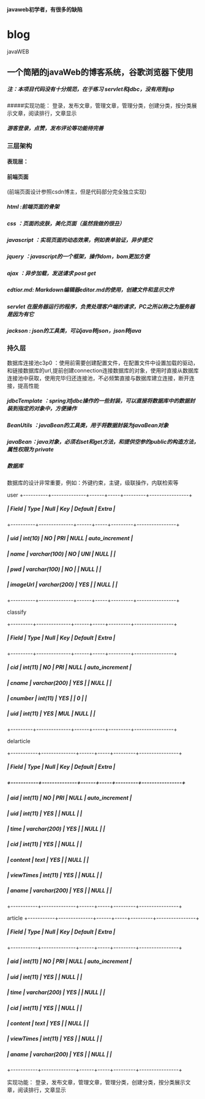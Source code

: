 
#### javaweb初学者，有很多的缺陷

# blog
javaWEB   
## 一个简陋的javaWeb的博客系统，谷歌浏览器下使用
##### 注：本项目代码没有十分规范，在于练习 servlet和jdbc，没有用到jsp
#####实现功能：
登录，发布文章，管理文章，管理分类，创建分类，按分类展示文章，阅读排行，文章显示
##### 游客登录，点赞，发布评论等功能待完善



### 三层架构

#### 表现层：
#### 前端页面
(前端页面设计参照csdn博主，但是代码部分完全独立实现)
##### html :前端页面的骨架
##### css ：页面的皮肤，美化页面（虽然我做的很丑）
##### javascript ：实现页面的动态效果，例如表单验证，异步提交
##### jquery ：javascript的一个框架，操作dom，bom更加方便
##### ajax ：异步加载，发送请求 post get
##### edtior.md: Markdown编辑器editor.md的使用，创建文件和显示文件
##### servlet 在服务器运行的程序，负责处理客户端的请求，PC之所以称之为服务器是因为有它
##### jackson : json的工具类，可以java转json，json转java

### 持久层
数据库连接池c3p0 ：使用前需要创建配置文件，在配置文件中设置加载的驱动，和链接数据库的url,提前创建connection连接数据库的对象，使用时直接从数据库连接池中获取，使用完毕归还连接池，不必频繁直接与数据库建立连接，断开连接，提高性能
##### jdbcTemplate ：spring对jdbc操作的一些封装，可以直接将数据库中的数据封装到指定的对象中，方便操作
##### BeanUtils ：javaBean的工具类，用于将数据封装为javaBean对象
##### javaBean：java对象，必须右set和get方法，和提供空参的public的构造方法，属性权限为 private


##### 数据库
数据库的设计非常重要，例如：外键约束，主键，级联操作，内联检索等

user 
+----------+--------------+------+-----+---------+----------------+
##### | Field    | Type         | Null | Key | Default | Extra          |
+----------+--------------+------+-----+---------+----------------+
##### | uid      | int(10)      | NO   | PRI | NULL    | auto_increment |
##### | name     | varchar(100) | NO   | UNI | NULL    |                |
##### | pwd      | varchar(100) | NO   |     | NULL    |                |
##### | imageUrl | varchar(200) | YES  |     | NULL    |                |
+----------+--------------+------+-----+---------+----------------+

classify

+---------+--------------+------+-----+---------+----------------+
##### | Field   | Type         | Null | Key | Default | Extra          |
+---------+--------------+------+-----+---------+----------------+
##### | cid     | int(11)      | NO   | PRI | NULL    | auto_increment |
##### | cname   | varchar(200) | YES  |     | NULL    |                |
##### | cnumber | int(11)      | YES  |     | 0       |                |
##### | uid     | int(11)      | YES  | MUL | NULL    |                |
+---------+--------------+------+-----+---------+----------------+

delarticle

+-----------+--------------+------+-----+---------+----------------+
##### | Field     | Type         | Null | Key | Default | Extra          |
##### +-----------+--------------+------+-----+---------+----------------+
##### | aid       | int(11)      | NO   | PRI | NULL    | auto_increment |
##### | uid       | int(11)      | YES  |     | NULL    |                |
##### | time      | varchar(200) | YES  |     | NULL    |                |
##### | cid       | int(11)      | YES  |     | NULL    |                |
##### | content   | text         | YES  |     | NULL    |                |
##### | viewTimes | int(11)      | YES  |     | NULL    |                |
##### | aname     | varchar(200) | YES  |     | NULL    |                |
+-----------+--------------+------+-----+---------+----------------+

article
+-----------+--------------+------+-----+---------+----------------+
##### | Field     | Type         | Null | Key | Default | Extra          |
+-----------+--------------+------+-----+---------+----------------+
##### | aid       | int(11)      | NO   | PRI | NULL    | auto_increment |
##### | uid       | int(11)      | YES  |     | NULL    |                |
##### | time      | varchar(200) | YES  |     | NULL    |                |
##### | cid       | int(11)      | YES  |     | NULL    |                |
##### | content   | text         | YES  |     | NULL    |                |
##### | viewTimes | int(11)      | YES  |     | NULL    |                |
##### | aname     | varchar(200) | YES  |     | NULL    |                |
+-----------+--------------+------+-----+---------+----------------+


实现功能：
登录，发布文章，管理文章，管理分类，创建分类，按分类展示文章，阅读排行，文章显示
